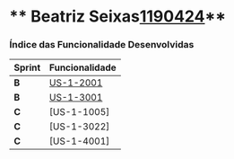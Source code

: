** Beatriz Seixas[1190424](./)** 
===============================


### Índice das Funcionalidade Desenvolvidas ###


| Sprint | Funcionalidade     |
|--------|--------------------|
| **B**  | [US-1-2001](US-1-2001_catalogueSpecification) |
| **B**  | [US-1-3001](US-1-3001_SearchCtaloguesAndServices)
| **C**  | [US-1-1005]
| **C**  | [US-1-3022]
| **C**  | [US-1-4001]